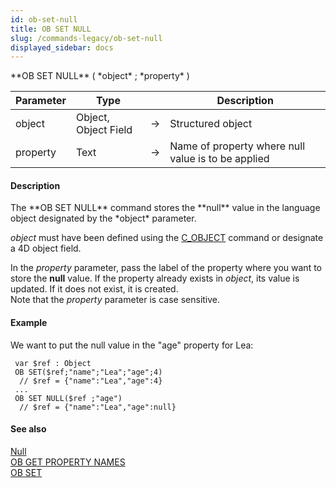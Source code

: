 ```yaml
---
id: ob-set-null
title: OB SET NULL
slug: /commands-legacy/ob-set-null
displayed_sidebar: docs
---
```


<!--REF #_command_.OB SET NULL.Syntax-->**OB SET NULL** ( *object* ; *property* )<!-- END REF-->
<!--REF #_command_.OB SET NULL.Params-->
| Parameter | Type |  | Description |
| --- | --- | --- | --- |
| object | Object, Object Field | &rarr; | Structured object |
| property | Text | &rarr; | Name of property where null value is to be applied |

<!-- END REF-->

#### Description 

<!--REF #_command_.OB SET NULL.Summary-->The **OB SET NULL** command stores the **null** value in the language object designated by the *object* parameter.<!-- END REF-->

*object* must have been defined using the [C\_OBJECT](c-object.md) command or designate a 4D object field.

In the *property* parameter, pass the label of the property where you want to store the **null** value. If the property already exists in *object*, its value is updated. If it does not exist, it is created.   
Note that the *property* parameter is case sensitive.

#### Example 

We want to put the null value in the "age" property for Lea:

```4d
 var $ref : Object
 OB SET($ref;"name";"Lea";"age";4)
  // $ref = {"name":"Lea","age":4}
 ...
 OB SET NULL($ref ;"age")
  // $ref = {"name":"Lea","age":null}
```

#### See also 

[Null](null.md)  
[OB GET PROPERTY NAMES](ob-get-property-names.md)  
[OB SET](ob-set.md)  
